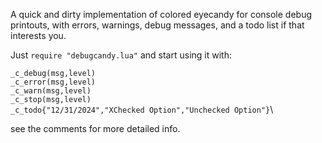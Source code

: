 A quick and dirty implementation of colored eyecandy for console debug printouts, with errors, warnings, debug messages, and a todo list if that interests you.

Just `require "debugcandy.lua"` and start using it with: 

`_c_debug(msg,level)`\
`_c_error(msg,level)`\
`_c_warn(msg,level)`\
`_c_stop(msg,level)`\
`_c_todo{"12/31/2024","XChecked Option","Unchecked Option"}`\

see the comments for more detailed info.
